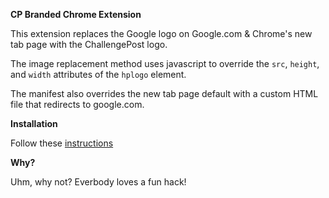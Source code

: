 **CP Branded Chrome Extension**

This extension replaces the Google logo on Google.com & Chrome's new tab page with the ChallengePost logo.

The image replacement method uses javascript to override the `src`, `height`, and `width` attributes of the `hplogo` element.

The manifest also overrides the new tab page default with a custom HTML file that redirects to google.com. 

**Installation**

Follow these [instructions](https://developer.chrome.com/extensions/getstarted.html#unpacked)

**Why?**

Uhm, why not? Everbody loves a fun hack!